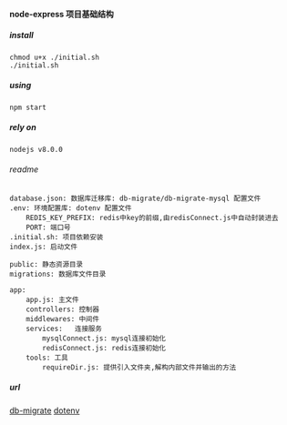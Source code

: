 #### node-express 项目基础结构

##### install

    chmod u+x ./initial.sh
    ./initial.sh

##### using

    npm start

##### rely on

    nodejs v8.0.0

###### readme

    database.json: 数据库迁移库: db-migrate/db-migrate-mysql 配置文件
    .env: 环境配置库: dotenv 配置文件
        REDIS_KEY_PREFIX: redis中key的前缀,由redisConnect.js中自动封装进去
        PORT: 端口号
    .initial.sh: 项目依赖安装
    index.js: 启动文件

    public: 静态资源目录
    migrations: 数据库文件目录

    app: 
        app.js: 主文件
        controllers: 控制器
        middlewares: 中间件
        services:   连接服务
            mysqlConnect.js: mysql连接初始化
            redisConnect.js: redis连接初始化
        tools: 工具
            requireDir.js: 提供引入文件夹,解构内部文件并输出的方法

##### url
[db-migrate](https://db-migrate.readthedocs.io/en/latest/API/SQL/)
[dotenv](https://github.com/motdotla/dotenv)       
